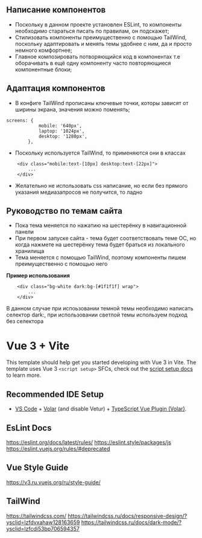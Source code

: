 ## Написание компонентов

-   Поскольку в данном проекте установлен ESLint, то компоненты необходимо стараться писать по правилам, он подскажет;
-   Стилизовать компоненты преимущественно с помощью TailWind, поскольку адаптировать и менять темы удобнее с ним, да и просто немного комфортнее;
-   Главное композировать потворяющийся код в компонентах т.е оборачивать в ещё одну компоненту часто повторяющиеся компонентные блоки;

## Адаптация компонентов

-   В конфиге TailWind прописаны ключевые точки, которы зависят от ширины экрана, значения можно поменять;

```
screens: {
            mobile: '640px',
            laptop: '1024px',
            desktop: '1280px',
        },
```

-   Поскольку используется TailWind, то применяются они в классах

```
    <div class="mobile:text-[10px] desktop:text-[22px]">
        ...
    </div>
```

-   Желательно не использовать css написание, но если без прямого указания медиазапросов не получится, то ладно

## Руководство по темам сайта

-   Пока тема меняется по нажатию на шестерёнку в навигационной панели
-   При первом запуске сайта - тема будет соответствовать теме OC, но когда нажмете на шестерёнку тема будет браться из локального хранилища
-   Тема меняется с помощью TailWind, поэтому компоненты пишем преимущественно с помощью него

**Пример использования**

```
    <div class="bg-white dark:bg-[#1f1f1f] wrap">
        ...
    </div>
```

В данном случае при испоьзовании темной темы необходимо написать селектор dark:, при использовании светлой темы используем подход без селектора

# Vue 3 + Vite

This template should help get you started developing with Vue 3 in Vite. The template uses Vue 3 `<script setup>` SFCs, check out the [script setup docs](https://v3.vuejs.org/api/sfc-script-setup.html#sfc-script-setup) to learn more.

## Recommended IDE Setup

-   [VS Code](https://code.visualstudio.com/) + [Volar](https://marketplace.visualstudio.com/items?itemName=Vue.volar) (and disable Vetur) + [TypeScript Vue Plugin (Volar)](https://marketplace.visualstudio.com/items?itemName=Vue.vscode-typescript-vue-plugin).

## EsLint Docs

https://eslint.org/docs/latest/rules/
https://eslint.style/packages/js
https://eslint.vuejs.org/rules/#deprecated

## Vue Style Guide

https://v3.ru.vuejs.org/ru/style-guide/

## TailWind

https://tailwindcss.com/
https://tailwindcss.ru/docs/responsive-design/?ysclid=lzfdvxahaw128163659
https://tailwindcss.ru/docs/dark-mode/?ysclid=lzfcdi53bp706594357
